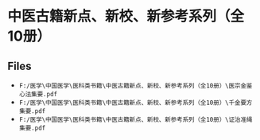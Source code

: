 # 中医古籍新点、新校、新参考系列（全10册）

## Files

- `F:/医学\中国医学\医科类书籍\中医古籍新点、新校、新参考系列（全10册）\医宗金鉴心法集要.pdf`
- `F:/医学\中国医学\医科类书籍\中医古籍新点、新校、新参考系列（全10册）\千金要方集要.pdf`
- `F:/医学\中国医学\医科类书籍\中医古籍新点、新校、新参考系列（全10册）\证治准绳集要.pdf`
